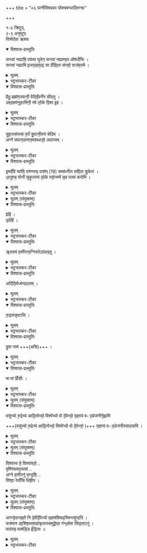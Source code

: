 +++
title = "०६ पत्नीविषयका योक्त्रबन्धादिमन्त्राः"

+++

१-४ त्रिष्टुप्,   
२-३ अनुष्टुप्   
विश्वेदेवा ऋषयः

<details open><summary>विश्वास-प्रस्तुतिः</summary>

सन्त्वा॑ नह्यामि॒ पय॑सा घृ॒तेन॒ सन्त्वा॑ नह्याम्य॒प ओष॑धीभिः  ।   
सन्त्वा॑ नह्यामि प्र॒जया॒हम॒द्य सा दी॑क्षि॒ता स॑नवो॒ वाज॑म॒स्मे  ।   
</details>

<details><summary>मूलम्</summary>

सन्त्वा॑ नह्यामि॒ पय॑सा घृ॒तेन॒ सन्त्वा॑ नह्याम्य॒प ओष॑धीभिः  ।   
सन्त्वा॑ नह्यामि प्र॒जया॒हम॒द्य सा दी॑क्षि॒ता स॑नवो॒ वाज॑म॒स्मे  ।   
</details>

<details><summary>भट्टभास्कर-टीका</summary>

1पत्नीं संनह्यति - हे पत्नि त्वां संनह्यामि पयसा घृतेन च सह बध्नामि अनेन योक्त्रसंनहनेन हेतुना । किं च - अद्भिरोषधीभिश्च त्वां संनह्यामि । अप इति व्यत्ययेन तृतीयार्थे द्वितीया । यद्वा - त्वत्सन्नहनेन हेतुना अप ओषधीभिस्सह सन्नह्यामि । किं च - त्वां प्रजया पुत्रादिकयाऽहमद्य इदानीं सन्नह्यामि । सा त्वमनेन दीक्षिता अस्मे अस्मभ्यं वाजमन्नं सनवः संविभज देहि वा । यद्वा - अस्मदर्थं हविर्लक्षणमन्नं साधय ॥
</details>

<details open><summary>विश्वास-प्रस्तुतिः</summary>

प्रैतु॒ ब्रह्म॑ण॒स्पत्नी॒ वेदिव्ँ॒वर्णे॑न सीदतु  ।   
अथा॒हम॑नुका॒मिनी॒ स्वे लो॒के वि॒शा इ॒ह  ।   
</details>

<details><summary>मूलम्</summary>

प्रैतु॒ ब्रह्म॑ण॒स्पत्नी॒ वेदिव्ँ॒वर्णे॑न सीदतु  ।   
अथा॒हम॑नुका॒मिनी॒ स्वे लो॒के वि॒शा इ॒ह  ।   
</details>

<details><summary>भट्टभास्कर-टीका</summary>

2दीक्षणीयायां पत्नीं प्राचीमुदानयन् वाचयति - प्रैत्वित्यनुष्टुभा ॥ प्रैतु गच्छतु । ब्रह्मणः परिबृढस्यास्य यज्ञस्य पत्नी पालयित्री वेदिं प्राप्नोतु । 'षष्ठ्याः पतिपुत्र' इति सत्वम् । प्राप्य च वर्णेन रूपेण सीदतु उपविशतु आत्मानमेवाह, पुरुषव्यत्ययो वा । अथानन्तरमहं अनुकामिनी अनुक्रमेण यज्ञफलं यज्ञस्यापि धनसंपादनद्वारेण कामयमाना स्वे लोके बर्हिस्थाने जघनेन गार्हपत्यं विशै उपविशानि । कारकस्य सर्वानन्यत्वात् लोपे सति निघाताभावः । इहास्मिन् कर्मणि ॥
</details>

<details open><summary>विश्वास-प्रस्तुतिः</summary>

सु॒प्र॒जस॑स्त्वा व॒यँ सु॒पत्नी॒रुप॑ सेदिम  ।   
अग्ने॑ सपत्न॒दम्भ॑न॒मद॑ब्धासो॒ अदा॑भ्यम्  ।   
</details>

<details><summary>मूलम्</summary>

सु॒प्र॒जस॑स्त्वा व॒यँ सु॒पत्नी॒रुप॑ सेदिम  ।   
अग्ने॑ सपत्न॒दम्भ॑न॒मद॑ब्धासो॒ अदा॑भ्यम्  ।   
</details>

<details><summary>भट्टभास्कर-टीका</summary>

3तत्रोपसीदति - सुप्रजस इत्यनुष्टुभा ॥ व्याख्यातेयं 'प्रत्युष्टम्' इत्यत्र । सुप्रजसः शोभनपुत्रादिकाः सुपत्नीः शोभनभर्तृकाश्च वयं त्वामुपसेदिम उपसीदामहे । अग्ने सपत्नानां शत्रूणां दम्भनं हिंसितारं अदाभ्यं केन चिदप्यनुपहिंसितव्यम् । अदब्धासः त्वत्प्रसादेन कैनचिदप्यनुपहिंस्या वयम् ॥
</details>

<details open><summary>विश्वास-प्रस्तुतिः</summary>

इ॒मव्ँवि ष्या॑मि॒ वरु॑णस्य॒ पाश॑म् [19]  यमब॑ध्नीत सवि॒ता सु॒केतः॑  ।   
धा॒तुश्च॒ योनौ॑ सुकृ॒तस्य॑ लो॒के स्यो॒नम्मे॑ स॒ह पत्या॑ करोमि  ।   
</details>

<details><summary>मूलम्</summary>

इ॒मव्ँवि ष्या॑मि॒ वरु॑णस्य॒ पाश॑म् [19]  यमब॑ध्नीत सवि॒ता सु॒केतः॑  ।   
धा॒तुश्च॒ योनौ॑ सुकृ॒तस्य॑ लो॒के स्यो॒नम्मे॑ स॒ह पत्या॑ करोमि  ।   
</details>

<details><summary>भट्टभास्कर-टीका</summary>

4इमं विष्यामीति योक्त्रविमोचनमन्त्रोपि तत्रैव व्याख्यातः त्रिष्टुप् ॥ इमं विष्यामि वरुणस्य वारकस्य पाशं विष्यामि विश्लथयामि, यमबध्नीत सविता सुकेतः सुज्ञानः । धातुरपि कारणभूते सुकृतस्य फलस्थाने स्योनं सुखं मम पत्या सह करोमीति ॥
</details>

<details><summary>मूलम् (संयुक्तम्)</summary>

प्रेह्यु॒देह्यृ॒तस्य॑ वा॒मीरन्व॒ग्निस्तेऽग्र॑न्नय॒त्वदि॑ति॒र्मध्य॑न्ददताँ रु॒द्राव॑सृष्टासि यु॒वा नाम॒ मा मा॑ हिँसीः  ।  
</details>

<details open><summary>विश्वास-प्रस्तुतिः</summary>

प्रेहि॑ ।  
उ॒देहि॑ ।  
</details>

<details><summary>मूलम्</summary>

प्रेहि॑ ।  
उ॒देहि॑ ।  
</details>

<details><summary>भट्टभास्कर-टीका</summary>

5पन्नेजनीहस्तां पत्नीमुदानयन् वाचयति - प्रेहीति यजुरन्तमानुष्टुभम् ॥ हे पत्नि प्रेहि प्रथमं गच्छ, उदेह्युदयं भज यद्वा - उत्कृष्टं गच्छ, प्रथमगामित्वात् ।  
</details>

<details open><summary>विश्वास-प्रस्तुतिः</summary>

ऋ॒तस्य॑ वा॒मीरन्व॒ग्निस्तेऽग्र॑न्नय॒तु ।  
</details>

<details><summary>मूलम्</summary>

ऋ॒तस्य॑ वा॒मीरन्व॒ग्निस्तेऽग्र॑न्नय॒तु ।  
</details>

<details><summary>भट्टभास्कर-टीका</summary>

ऋतस्य यज्ञस्य वामीः वननीयेन तद्वती । 'छन्दसीवनिपौ' अग्निस्ते अग्रं अग्र्यं मार्गं अनुपश्चान्नयतु सेवताम् ।   
</details>

<details open><summary>विश्वास-प्रस्तुतिः</summary>

अदि॑ति॒र्मध्य॑न्ददताम् ।  
</details>

<details><summary>मूलम्</summary>

अदि॑ति॒र्मध्य॑न्ददताम् ।  
</details>

<details><summary>भट्टभास्कर-टीका</summary>

अदितिस्तु मध्यं मार्गस्य मध्यदेशं ददतां धारयतु । व्यत्ययेन द्विवचनम् । धात्वाकारस्य वा छान्दसं ह्रस्वत्वम् ।  
</details>

<details open><summary>विश्वास-प्रस्तुतिः</summary>

रु॒द्राव॑सृष्टासि ।  
</details>

<details><summary>मूलम्</summary>

रु॒द्राव॑सृष्टासि ।  
</details>

<details><summary>भट्टभास्कर-टीका</summary>

रुद्रैरवसृष्टाऽसि अनुज्ञाताऽसि त्वम् । 'तृतीया कर्मणि' इति पूर्वपदप्रकृतिस्वरत्वम् ।
</details>

<details open><summary>विश्वास-प्रस्तुतिः</summary>

यु॒वा नाम॑ +++(असि)+++ ।  
</details>

<details><summary>मूलम्</summary>

यु॒वा नाम॑ +++(असि)+++ ।  
</details>

<details><summary>भट्टभास्कर-टीका</summary>

अनुज्ञाकरणमाह - युवा युवतिर्नाम त्वमसि तस्मादहिंस्याऽसि । युवशब्दात् 'यूनः' इति तिप्रत्ययापवादोसौ प्रत्ययः छान्दसः, अत एवान्तोदात्तत्वम् ।  
</details>

<details open><summary>विश्वास-प्रस्तुतिः</summary>

मा मा॑ हिँसीः  ।  
</details>

<details><summary>मूलम्</summary>

मा मा॑ हिँसीः  ।  
</details>

<details><summary>भट्टभास्कर-टीका</summary>

मां मा हिंसीः यज्ञस्यानिवृत्तौ अहं हिंसितस्स्याम् । अत एनामादाय प्रेहीति ॥
</details>

<details><summary>मूलम् (संयुक्तम्)</summary>

वसु॑भ्यो रु॒द्रेभ्य॑ आदि॒त्येभ्यो॒ विश्वे॑भ्यो वो दे॒वेभ्यᳶ॑ प॒न्नेज॑नीर्गृह्णामि य॒ज्ञाय॑ वᳶ *सादयामि॒*
</details>

<details open><summary>विश्वास-प्रस्तुतिः</summary>

वसु॑भ्यो रु॒द्रेभ्य॑ आदि॒त्येभ्यो॒ विश्वे॑भ्यो वो दे॒वेभ्यो॒  य॒ज्ञाय॑ वᳶ प॒न्नेज॑नीर्गृह्णामि  

+++(वसु॑भ्यो रु॒द्रेभ्य॑ आदि॒त्येभ्यो॒ विश्वे॑भ्यो वो दे॒वेभ्यो॒ )+++ य॒ज्ञाय॑ वᳶ प॒न्नेज॑नीस्सादयामि ।   
</details>

<details><summary>मूलम्</summary>

वसु॑भ्यो रु॒द्रेभ्य॑ आदि॒त्येभ्यो॒ विश्वे॑भ्यो वो दे॒वेभ्यो॒  य॒ज्ञाय॑ वᳶ प॒न्नेज॑नीर्गृह्णामि  

+++(वसु॑भ्यो रु॒द्रेभ्य॑ आदि॒त्येभ्यो॒ विश्वे॑भ्यो वो दे॒वेभ्यो॒ )+++ य॒ज्ञाय॑ वᳶ प॒न्नेज॑नीस्सादयामि ।   
</details>

<details><summary>भट्टभास्कर-टीका</summary>

6-7पन्नेजनीनां ग्रहणसादन मन्त्रौ वसुभ्य इत्यादिका उष्णिहौ, मध्ये अष्टाक्षरः पादः, अभित एकादशाक्षरौ । 'यज्ञाय वः' इति मन्त्रयोरन्तः । गृह्णामीति सादयामीति चेति । सादने वसुभ्य इत्याद्यनुषज्यते ॥
</details>

<details><summary>मूलम् (संयुक्तम्)</summary>

विश्व॑स्य ते॒ विश्वा॑वतो॒ वृष्णि॑यावतः [20] तवा॑ग्ने वा॒मीरनु॑ स॒न्दृशि॒ विश्वा॒ रेताँ॑सि धिषी॒य
</details>

<details open><summary>विश्वास-प्रस्तुतिः</summary>

विश्व॑स्य ते॒ विश्वा॑वतो॒ ..  
वृष्णि॑यावत॒स्तव॑ ..  
अग्ने वा॒मीरनु॑ स॒न्दृशि॒ ..   
विश्वा॒ रेताँ॑सि धिषी॒य ।  
</details>

<details><summary>मूलम्</summary>

विश्व॑स्य ते॒ विश्वा॑वतो॒ ..  
वृष्णि॑यावत॒स्तव॑ ..  
अग्ने वा॒मीरनु॑ स॒न्दृशि॒ ..   
विश्वा॒ रेताँ॑सि धिषी॒य ।  
</details>

<details><summary>भट्टभास्कर-टीका</summary>

8पत्न्यास्सदसि सादनमुद्गात्रा संख्याप्य वाचयति - विश्वस्य त इति द्वाभ्याम् ॥ तत्र प्रथमाऽनुष्टुप्, तवान्तो द्वितीयः पादः सन्दृश्यन्तः तृतीयः, धिषीयान्तश्चतुर्थः । द्वितीया शक्वरी षट्पदा । हे अग्ने । पादादावपि व्यत्ययेन निघातः । तत् विश्वस्य विश्वात्मनो विश्वावतः विश्वस्वामित्वात्तद्वतः । छान्दसं संहितायां दीर्घत्वम् । वृष्णियावतः वृष्णियं वीर्यं मर्माणि तद्वतः । पूर्ववद्दीर्घत्वम् । ईदृशस्य तव सन्दृशि सन्दर्शने उद्गातुरभेदोपचारः । वामीः वननीयाः पन्नेजनीरिमा आपः । गौरादीत्वान्ङीष् । विश्वा विश्वानि रेतांसि विकारजातानि । तद्धेतुत्वात्ताच्छब्द्यम् । इदृशीरिमा अनुधिषीय तव सन्दर्शनलाभानन्तरं त्वां धारयामि तेनैव हेतुना । धि धारणे, आशिषि लिङ्, 'सुधितवसुधित' इति निपात्यते ॥
</details>

<details><summary>मूलम् (संयुक्तम्)</summary>

अग॑न्दे॒वान्य॒ज्ञो नि दे॒वीर्दे॒वेभ्यो॑ य॒ज्ञम॑शिषन्  
अ॒स्मिन्त्सु॑न्व॒ति यज॑मान आ॒शिष॒स्स्वाहा॑   
कृतास्समुद्रे॒ष्ठा   
ग॑न्ध॒र्वमा ति॑ष्ठ॒ताऽनु॑  ।   
वात॑स्य॒ पत्म॑न्नि॒ड ई॑डि॒ताः ॥ [21]  
</details>

<details open><summary>विश्वास-प्रस्तुतिः</summary>

अग॑न्दे॒वान्य॒ज्ञो नि दे॒वीर्दे॒वेभ्यो॑ य॒ज्ञम॑शिषन्न॒स्मिन्त्सु॑न्व॒ति ।  
यज॑मान आ॒शिष॒स्स्वाहा॑कृतास्समुद्रे॒ष्ठा ग॑न्ध॒र्वमा ति॑ष्ठ॒ताऽनु॑  ।   
वात॑स्य॒ पत्म॑न्नि॒ड ई॑डि॒ताः ॥   
</details>

<details><summary>मूलम्</summary>

अग॑न्दे॒वान्य॒ज्ञो नि दे॒वीर्दे॒वेभ्यो॑ य॒ज्ञम॑शिषन्न॒स्मिन्त्सु॑न्व॒ति ।  
यज॑मान आ॒शिष॒स्स्वाहा॑कृतास्समुद्रे॒ष्ठा ग॑न्ध॒र्वमा ति॑ष्ठ॒ताऽनु॑  ।   
वात॑स्य॒ पत्म॑न्नि॒ड ई॑डि॒ताः ॥   
</details>

<details><summary>भट्टभास्कर-टीका</summary>

9अथ द्वितीया - अगन्देवानिति ॥ यज्ञो देवान् न्यगन् निष्कृष्टमगन्, अभिमतानां साकल्येन संपादनं निष्कर्षः । गमेश्छान्दसे लुङि 'मन्त्रे घस' इत्यादिना च्लेर्लुक् । ततो यज्ञस्तादृक्स्वभावः । देवीः देव्यः आपः देवेभ्यः देवार्थं अशिषन् देवानां विधेयमकुर्वन् । 'सर्तिशास्त्यर्तिभ्यश्च' इत्यङ्, 'शास इदङ्हलोः' इतीत्वम् ।   
किं च - अस्मिन् सुन्वति सोमेन यष्टरि यजमाने या आशिषः प्रार्थनीया अर्थाः, ता अप्यशिषन्नित्येव । यथाऽस्मिन् साकल्येन संपद्यन्ते तथा कृतवत्यः । तस्माद्यूयमपि स्वाहाकृताः यागोपयुक्ताः । ऊर्यादित्वेन गतित्वात् 'गतिरनन्तरः' इति गतेः प्रकृतिस्वरत्वम् । समुद्रेष्ठाः समुद्रवन्ति अस्मादाप इति समुद्र आदित्यः तत्र तिष्ठन्तीति 'सुपि स्थः' इति कः, 'तत्पुरुषे कृति बहुलम्' इति सप्तम्या अलुक् । अनु अनन्तरं च गन्धर्वं गवामुदकानां धारकं आतिष्ठत वर्तध्वम् । ततो वातस्य पत्मन् पतनस्थाने आकाशे । पतेरौणादिको मानिन् । तत्र वृष्टिद्वारेणागत्येत्यर्थः । इडः अन्नान्योषधीरातिष्ठत । व्यत्ययेन शस उदात्तत्वम्, व्यञ्जनविकारश्च । ईडितः स्तुतः सर्वैः प्रशंसनीयः ॥


इति तृतीये पञ्चमे षष्ठोनुवाकः ॥  
</details>
